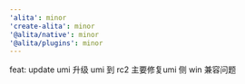 ```yaml
---
'alita': minor
'create-alita': minor
'@alita/native': minor
'@alita/plugins': minor
---
```


feat: update umi 升级 umi 到 rc2 主要修复umi 侧 win 兼容问题

